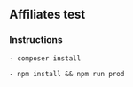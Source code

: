 ## Affiliates test

### Instructions

<code>- composer install</code>

<code>- npm install && npm run prod</code>
